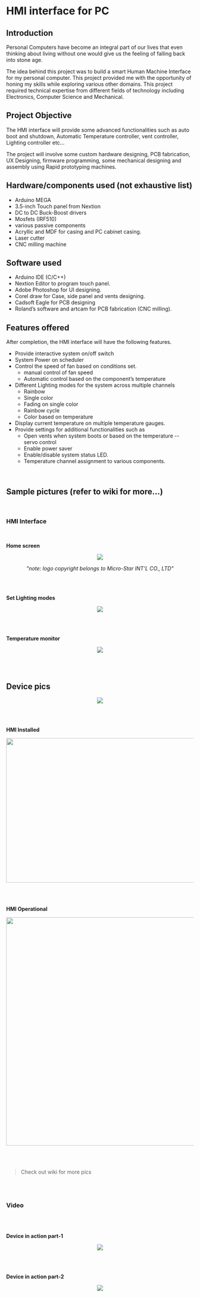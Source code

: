 # HMI interface for PC

## Introduction

Personal Computers have become an integral part of our lives that even thinking about living without one would give us the feeling of falling back into stone age.

The idea behind this project was to build a smart Human Machine Interface for my personal computer. This project provided me with the opportunity of honing my skills while exploring various other domains. This project required technical expertise from different fields of technology including Electronics, Computer Science and Mechanical.

## Project Objective

The HMI interface will provide some advanced functionalities such as auto boot and shutdown, Automatic Temperature controller, vent controller, Lighting controller etc…

The project will involve some custom hardware designing, PCB fabrication, UX Designing, firmware programming, some mechanical designing and assembly using Rapid prototyping machines.

## Hardware/components used (not exhaustive list)

-   Arduino MEGA
-   3.5-inch Touch panel from Nextion
-   DC to DC Buck-Boost drivers
-   Mosfets (IRF510)
-   various passive components
-   Acryllic and MDF for casing and PC cabinet casing.
-   Laser cutter
-   CNC milling machine

## Software used

-   Arduino IDE (C/C++)
-   Nextion Editor to program touch panel.
-   Adobe Photoshop for UI designing.
-   Corel draw for Case, side panel and vents designing.
-   Cadsoft Eagle for PCB designing
-   Roland’s software and artcam for PCB fabrication (CNC milling).

##  Features offered

After completion, the HMI interface will have the following features.

-   Provide interactive system on/off switch
-   System Power on scheduler
-   Control the speed of fan based on conditions set.
    -   manual control of fan speed
    -   Automatic control based on the component’s temperature
-   Different Lighting modes for the system across multiple channels
    -   Rainbow
    -   Single color
    -   Fading on single color
    -   Rainbow cycle
    -   Color based on temperature
-   Display current temperature on multiple temperature gauges.
-   Provide settings for additional functionalities such as
    -   Open vents when system boots or based on the temperature -- servo control
    -   Enable power saver
    -   Enable/disable system status LED.
    -   Temperature channel assignment to various components.

<br/>

## Sample pictures (refer to wiki for more…)

<br/>

### HMI Interface

<br/>

**Home screen**

<p align="Center">
  <img src="/osama.tasneem/HMI_interface_for_PC/wiki/raw/Resources/images/6731bab8c7ef8065782866eef224d636.png">
</p>

<p align="Center"> <i>"note: logo copyright belongs to Micro-Star INT'L CO., LTD" </i></p>

<br/>
<br/>

**Set Lighting modes**

<p align="Center">
  <img src="/osama.tasneem/HMI_interface_for_PC/wiki/raw/Resources/images/62900bcb3576cdbc161d63ddba7723eb.png">
</p>

<br/>
<br/>

**Temperature monitor**

<p align="Center">
  <img src="/osama.tasneem/HMI_interface_for_PC/wiki/raw/Resources/images/15f72c10f2f684866036eaa6ada40685.png">
</p>

<br/>
<br/>

## Device pics

<p align="Center">
  <img src="/osama.tasneem/HMI_interface_for_PC/wiki/raw/Resources/images/557d534d33388b785a4e1bb59808203e.jpeg">
</p>

<br/>
<br/>

**HMI Installed**

<p align="Center">
  <img width="690" height="388" src="/osama.tasneem/HMI_interface_for_PC/wiki/raw/Resources/images/9e96deb003c0fc9843c57cbc6452ca3a.jpeg">
</p>

<br/>
<br/>

**HMI Operational**

<p align="Center">
  <img width="641" height="613" src="/osama.tasneem/HMI_interface_for_PC/wiki/raw/Resources/images/9eafdde4355e867aa01d2860b808d565.jpeg">
</p>

<br/>
<br/>

> Check out wiki for more pics

<br/>
<br/>

### Video

<br/>
<br/>

**Device in action part-1**

<p align="Center">
  <img src="/osama.tasneem/HMI_interface_for_PC/wiki/raw/Resources/videos/vid1.gif">
</p>

<br/>
<br/>

**Device in action part-2**

<p align="Center">
  <img src="/osama.tasneem/HMI_interface_for_PC/wiki/raw/Resources/videos/vid2.gif">
</p>

<br/>